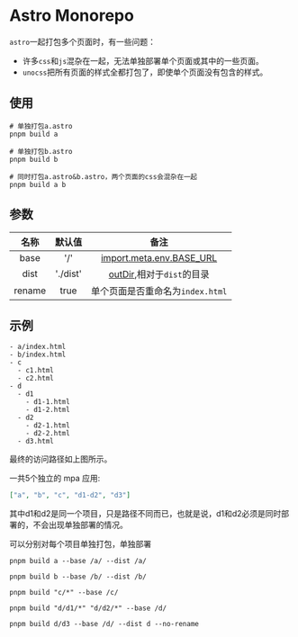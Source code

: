 # Astro Monorepo

`astro`一起打包多个页面时，有一些问题：

- 许多`css`和`js`混杂在一起，无法单独部署单个页面或其中的一些页面。
- `unocss`把所有页面的样式全都打包了，即使单个页面没有包含的样式。

## 使用

```shell
# 单独打包a.astro
pnpm build a

# 单独打包b.astro
pnpm build b

# 同时打包a.astro&b.astro，两个页面的css会混杂在一起
pnpm build a b
```

## 参数

|  名称  |  默认值  |                                                 备注                                                  |
| :----: | :------: | :---------------------------------------------------------------------------------------------------: |
|  base  |   '/'    |  [import.meta.env.BASE_URL](https://docs.astro.build/zh-cn/reference/configuration-reference/#base)   |
|  dist  | './dist' | [outDir](https://docs.astro.build/zh-cn/reference/configuration-reference/#outdir),相对于`dist`的目录 |
| rename |   true   |                                   单个页面是否重命名为`index.html`                                    |

## 示例

```plaintext
- a/index.html
- b/index.html
- c
  - c1.html
  - c2.html
- d
  - d1
    - d1-1.html
    - d1-2.html
  - d2
    - d2-1.html
    - d2-2.html
  - d3.html
```

最终的访问路径如上图所示。

一共5个独立的 mpa 应用:

```json
["a", "b", "c", "d1-d2", "d3"]
```

其中d1和d2是同一个项目，只是路径不同而已，也就是说，d1和d2必须是同时部署的，不会出现单独部署的情况。

可以分别对每个项目单独打包，单独部署

```shell
pnpm build a --base /a/ --dist /a/

pnpm build b --base /b/ --dist /b/

pnpm build "c/*" --base /c/

pnpm build "d/d1/*" "d/d2/*" --base /d/

pnpm build d/d3 --base /d/ --dist d --no-rename
```
